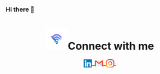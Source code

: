 ### Hi there 👋
<h1 align="center"><img width="60px" height="60px"src="images/connect.gif">Connect with me</h1>
        
<p align = "center">
<a href="#">
      <img align="center" alt="@Linkedln" width="22px" src="images/linkedin.svg" />&nbsp;
 </a>
<a href="mailto:mansistartup2024@gmail.com">
      <img align="center" alt="@mail" width="22px" src="images/gmail.svg" />&nbsp;
</a>
   
<a href="#">
      <img align="center" alt="@Insta" width="22px" src="images/instagram.svg" />&nbsp;
</a>
</p>
<!--
**SrajanAgrawal/SrajanAgrawal** is a ✨ _special_ ✨ repository because its `README.md` (this file) appears on your GitHub profile.

Here are some ideas to get you started:

- 🔭 I’m currently working on ...
- 🌱 I’m currently learning ...
- 👯 I’m looking to collaborate on ...
- 🤔 I’m looking for help with ...
- 💬 Ask me about ...
- 📫 How to reach me: ...
- 😄 Pronouns: ...
- ⚡ Fun fact: ...
-->
